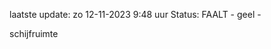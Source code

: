 laatste update: 
zo 12-11-2023  9:48   uur 
Status: FAALT - geel - 
<div class="service Y">schijfruimte</div>